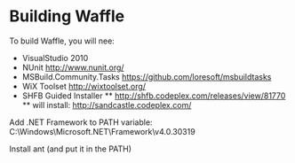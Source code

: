 Building Waffle
============

To build Waffle, you will nee:

 * VisualStudio 2010
 * NUnit http://www.nunit.org/  
 * MSBuild.Community.Tasks https://github.com/loresoft/msbuildtasks
 * WiX Toolset http://wixtoolset.org/
 * SHFB Guided Installer
 ** http://shfb.codeplex.com/releases/view/81770
 ** will install: http://sandcastle.codeplex.com/

Add .NET Framework to PATH variable:
C:\Windows\Microsoft.NET\Framework\v4.0.30319

Install ant (and put it in the PATH)
